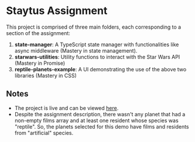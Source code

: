 # Staytus Assignment

This project is comprised of three main folders, each corresponding to a section of the assignment:

1. **state-manager**: A TypeScript state manager with functionalities like async middleware (Mastery in state management).
2. **starwars-utilities**: Utility functions to interact with the Star Wars API (Mastery in Promise)
3. **reptile-planets-example**: A UI demonstrating the use of the above two libraries (Mastery in CSS)

## Notes

- The project is live and can be viewed [here](https://erfan93na.github.io/staytus-assignment/).
- Despite the assignment description, there wasn't any planet that had a non-empty films array and at least one resident whose species was "reptile". So, the planets selected for this demo have films and residents from "artificial" species.
